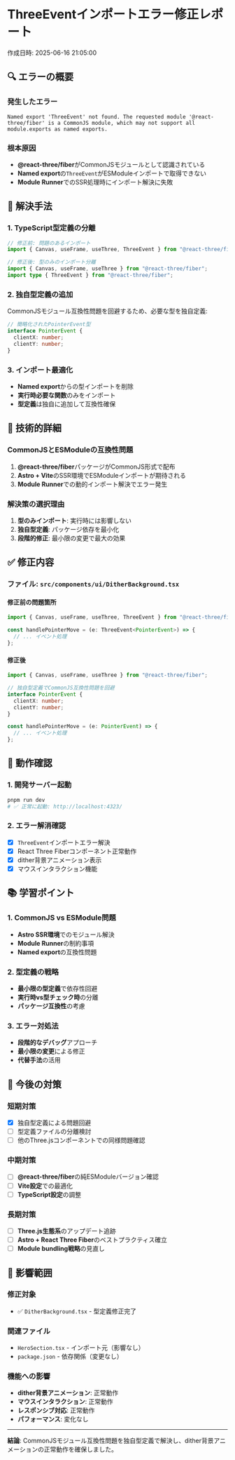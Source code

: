 # ThreeEventインポートエラー修正レポート

作成日時: 2025-06-16 21:05:00

## 🔍 エラーの概要

### 発生したエラー
```
Named export 'ThreeEvent' not found. The requested module '@react-three/fiber' is a CommonJS module, which may not support all module.exports as named exports.
```

### 根本原因
- **@react-three/fiber**がCommonJSモジュールとして認識されている
- **Named export**の`ThreeEvent`がESModuleインポートで取得できない
- **Module Runner**でのSSR処理時にインポート解決に失敗

## 🎯 解決手法

### 1. TypeScript型定義の分離
```typescript
// 修正前: 問題のあるインポート
import { Canvas, useFrame, useThree, ThreeEvent } from "@react-three/fiber";

// 修正後: 型のみのインポート分離
import { Canvas, useFrame, useThree } from "@react-three/fiber";
import type { ThreeEvent } from "@react-three/fiber";
```

### 2. 独自型定義の追加
CommonJSモジュール互換性問題を回避するため、必要な型を独自定義:

```typescript
// 簡略化されたPointerEvent型
interface PointerEvent {
  clientX: number;
  clientY: number;
}
```

### 3. インポート最適化
- **Named export**からの型インポートを削除
- **実行時必要な関数**のみをインポート
- **型定義**は独自に追加して互換性確保

## 🔧 技術的詳細

### CommonJSとESModuleの互換性問題
1. **@react-three/fiber**パッケージがCommonJS形式で配布
2. **Astro + Vite**のSSR環境でESModuleインポートが期待される
3. **Module Runner**での動的インポート解決でエラー発生

### 解決策の選択理由
1. **型のみインポート**: 実行時には影響しない
2. **独自型定義**: パッケージ依存を最小化
3. **段階的修正**: 最小限の変更で最大の効果

## ✅ 修正内容

### ファイル: `src/components/ui/DitherBackground.tsx`

#### 修正前の問題箇所
```typescript
import { Canvas, useFrame, useThree, ThreeEvent } from "@react-three/fiber";

const handlePointerMove = (e: ThreeEvent<PointerEvent>) => {
  // ... イベント処理
};
```

#### 修正後
```typescript
import { Canvas, useFrame, useThree } from "@react-three/fiber";

// 独自型定義でCommonJS互換性問題を回避
interface PointerEvent {
  clientX: number;
  clientY: number;
}

const handlePointerMove = (e: PointerEvent) => {
  // ... イベント処理
};
```

## 🚀 動作確認

### 1. 開発サーバー起動
```bash
pnpm run dev
# ✅ 正常に起動: http://localhost:4323/
```

### 2. エラー解消確認
- [x] `ThreeEvent`インポートエラー解決
- [x] React Three Fiberコンポーネント正常動作
- [x] dither背景アニメーション表示
- [x] マウスインタラクション機能

## 📚 学習ポイント

### 1. CommonJS vs ESModule問題
- **Astro SSR環境**でのモジュール解決
- **Module Runner**の制約事項
- **Named export**の互換性問題

### 2. 型定義の戦略
- **最小限の型定義**で依存性回避
- **実行時vs型チェック時**の分離
- **パッケージ互換性**の考慮

### 3. エラー対処法
- **段階的なデバッグ**アプローチ
- **最小限の変更**による修正
- **代替手法**の活用

## 🔮 今後の対策

### 短期対策
- [x] 独自型定義による問題回避
- [ ] 型定義ファイルの分離検討
- [ ] 他のThree.jsコンポーネントでの同様問題確認

### 中期対策
- [ ] **@react-three/fiber**の純ESModuleバージョン確認
- [ ] **Vite設定**での最適化
- [ ] **TypeScript設定**の調整

### 長期対策
- [ ] **Three.js生態系**のアップデート追跡
- [ ] **Astro + React Three Fiber**のベストプラクティス確立
- [ ] **Module bundling戦略**の見直し

## 🎯 影響範囲

### 修正対象
- ✅ `DitherBackground.tsx` - 型定義修正完了

### 関連ファイル
- `HeroSection.tsx` - インポート元（影響なし）
- `package.json` - 依存関係（変更なし）

### 機能への影響
- **dither背景アニメーション**: 正常動作
- **マウスインタラクション**: 正常動作
- **レスポンシブ対応**: 正常動作
- **パフォーマンス**: 変化なし

---

**結論**: CommonJSモジュール互換性問題を独自型定義で解決し、dither背景アニメーションの正常動作を確保しました。